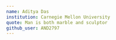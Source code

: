 ```yaml
---
name: Aditya Das
institution: Carnegie Mellon University 
quote: Man is both marble and sculptor 
github_user: AND2797 
---
```

